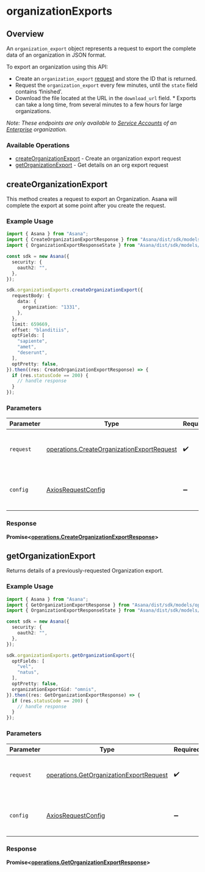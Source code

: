 # organizationExports

## Overview

An `organization_export` object represents a request to export the complete data of an organization in JSON format.

To export an organization using this API:

* Create an `organization_export`
  [request](/docs/create-an-organization-export-request)
  and store the ID that is returned.
* Request the `organization_export` every few minutes, until the
  `state` field contains ‘finished’.
* Download the file located at the URL in the `download_url` field. * Exports can take a long time, from several minutes to a few hours
  for large organizations.


*Note: These endpoints are only available to [Service Accounts](https://asana.com/guide/help/premium/service-accounts) of an [Enterprise](https://asana.com/enterprise) organization.*

### Available Operations

* [createOrganizationExport](#createorganizationexport) - Create an organization export request
* [getOrganizationExport](#getorganizationexport) - Get details on an org export request

## createOrganizationExport

This method creates a request to export an Organization. Asana will complete the export at some point after you create the request.

### Example Usage

```typescript
import { Asana } from "Asana";
import { CreateOrganizationExportResponse } from "Asana/dist/sdk/models/operations";
import { OrganizationExportResponseState } from "Asana/dist/sdk/models/shared";

const sdk = new Asana({
  security: {
    oauth2: "",
  },
});

sdk.organizationExports.createOrganizationExport({
  requestBody: {
    data: {
      organization: "1331",
    },
  },
  limit: 659669,
  offset: "blanditiis",
  optFields: [
    "sapiente",
    "amet",
    "deserunt",
  ],
  optPretty: false,
}).then((res: CreateOrganizationExportResponse) => {
  if (res.statusCode == 200) {
    // handle response
  }
});
```

### Parameters

| Parameter                                                                                                | Type                                                                                                     | Required                                                                                                 | Description                                                                                              |
| -------------------------------------------------------------------------------------------------------- | -------------------------------------------------------------------------------------------------------- | -------------------------------------------------------------------------------------------------------- | -------------------------------------------------------------------------------------------------------- |
| `request`                                                                                                | [operations.CreateOrganizationExportRequest](../../models/operations/createorganizationexportrequest.md) | :heavy_check_mark:                                                                                       | The request object to use for the request.                                                               |
| `config`                                                                                                 | [AxiosRequestConfig](https://axios-http.com/docs/req_config)                                             | :heavy_minus_sign:                                                                                       | Available config options for making requests.                                                            |


### Response

**Promise<[operations.CreateOrganizationExportResponse](../../models/operations/createorganizationexportresponse.md)>**


## getOrganizationExport

Returns details of a previously-requested Organization export.

### Example Usage

```typescript
import { Asana } from "Asana";
import { GetOrganizationExportResponse } from "Asana/dist/sdk/models/operations";
import { OrganizationExportResponseState } from "Asana/dist/sdk/models/shared";

const sdk = new Asana({
  security: {
    oauth2: "",
  },
});

sdk.organizationExports.getOrganizationExport({
  optFields: [
    "vel",
    "natus",
  ],
  optPretty: false,
  organizationExportGid: "omnis",
}).then((res: GetOrganizationExportResponse) => {
  if (res.statusCode == 200) {
    // handle response
  }
});
```

### Parameters

| Parameter                                                                                          | Type                                                                                               | Required                                                                                           | Description                                                                                        |
| -------------------------------------------------------------------------------------------------- | -------------------------------------------------------------------------------------------------- | -------------------------------------------------------------------------------------------------- | -------------------------------------------------------------------------------------------------- |
| `request`                                                                                          | [operations.GetOrganizationExportRequest](../../models/operations/getorganizationexportrequest.md) | :heavy_check_mark:                                                                                 | The request object to use for the request.                                                         |
| `config`                                                                                           | [AxiosRequestConfig](https://axios-http.com/docs/req_config)                                       | :heavy_minus_sign:                                                                                 | Available config options for making requests.                                                      |


### Response

**Promise<[operations.GetOrganizationExportResponse](../../models/operations/getorganizationexportresponse.md)>**

